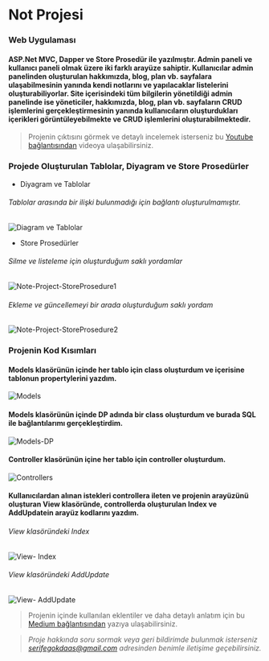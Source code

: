 # Not Projesi
### Web Uygulaması 
#### ASP.Net MVC, Dapper ve Store Prosedür ile yazılmıştır. Admin paneli ve kullanıcı paneli olmak üzere iki farklı arayüze sahiptir. Kullanıcılar admin panelinden oluşturulan hakkımızda, blog, plan vb. sayfalara ulaşabilmesinin yanında kendi notlarını ve yapılacaklar listelerini oluşturabiliyorlar. Site içerisindeki tüm bilgilerin yönetildiği admin panelinde ise yöneticiler, hakkımızda, blog, plan vb. sayfaların CRUD işlemlerini gerçekleştirmesinin yanında kullanıcıların oluşturdukları içerikleri görüntüleyebilmekte ve CRUD işlemlerini oluşturabilmektedir. 

> Projenin çıktısını görmek ve detaylı incelemek isterseniz bu [Youtube bağlantısından](https://www.youtube.com/watch?v=Pox5cUKSTf8&ab_channel=Serife
) videoya ulaşabilirsiniz.

### Projede Oluşturulan Tablolar, Diyagram ve Store Prosedürler
- Diyagram ve Tablolar
###### Tablolar arasında bir ilişki bulunmadığı için bağlantı oluşturulmamıştır.

![Diagram ve Tablolar](https://user-images.githubusercontent.com/117410162/220938977-5545a75d-681c-4c53-85d9-363c2504d4ce.jpg)

- Store Prosedürler
###### Silme ve listeleme için oluşturduğum saklı yordamlar

![Note-Project-StoreProsedure1](https://user-images.githubusercontent.com/117410162/220939321-5a26c220-3e58-4821-b1a5-7a81280c7196.jpg)

###### Ekleme ve güncellemeyi bir arada oluşturduğum saklı yordam

![Note-Project-StoreProsedure2](https://user-images.githubusercontent.com/117410162/220939404-a20c3c9f-6622-4016-b769-043a5f442166.jpg)

### Projenin Kod Kısımları

#### Models klasörünün içinde her tablo için class oluşturdum ve içerisine tablonun propertylerini yazdım.

![Models](https://user-images.githubusercontent.com/117410162/220947377-cf6af951-ee5b-4650-b0e8-bb39435de615.jpg)

#### Models klasörünün içinde DP adında bir class oluşturdum ve burada SQL ile bağlantılarımı gerçekleştirdim.

![Models-DP](https://user-images.githubusercontent.com/117410162/220947775-3ebb5a36-80d4-47e6-a405-b32d0b5fa227.jpg)

#### Controller klasörünün içine her tablo için controller oluşturdum.

![Controllers](https://user-images.githubusercontent.com/117410162/220947991-32ec0189-ffd8-467f-b374-9e24dae6b803.jpg)

#### Kullanıcılardan alınan istekleri controllera ileten ve projenin arayüzünü oluşturan View klasöründe, controllerda oluşturulan Index ve AddUpdatein arayüz kodlarını yazdım.

###### View klasöründeki Index 

![View- Index](https://user-images.githubusercontent.com/117410162/220950280-62245da3-5be4-4e4d-8049-1d934ae83072.jpg)

###### View klasöründeki AddUpdate 

![View- AddUpdate](https://user-images.githubusercontent.com/117410162/220950369-b523d58c-30ef-4b06-ae81-c0948879e3cd.jpg)

>Projenin içinde kullanılan eklentiler ve daha detaylı anlatım için bu [Medium bağlantısından](https://medium.com/@serifegokdaas) yazıya ulaşabilirsiniz.

>*Proje hakkında soru sormak veya geri bildirimde bulunmak isterseniz serifegokdaas@gmail.com adresinden benimle iletişime geçebilirsiniz.*




